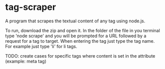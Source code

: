 # tag-scraper
A program that scrapes the textual content of any tag using node.js.

To run, download the zip and open it. In the folder of the file in you terminal type 'node scrape' and you will be prompted for a URL followed by a request for a tag to target.
When entering the tag just type the tag name. For example just type 'li' for li tags.

TODO: create cases for specific tags where content is set in the attribute (example: meta tag)
